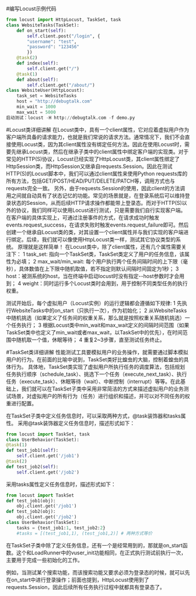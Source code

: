 #编写Locust示例代码
```python
from locust import HttpLocust, TaskSet, task
class WebsiteTasks(TaskSet):
    def on_start(self):
        self.client.post("/login", {
        "username": "test",
        "password": "123456"
        })
    @task(2)
    def index(self):
        self.client.get("/")
    @task(1)
    def about(self):
        self.client.get("/about/")
class WebsiteUser(HttpLocust):
    task_set = WebsiteTasks
    host = "http://debugtalk.com"
    min_wait = 1000
    max_wait = 5000
启动测试：locust -H http://debugtalk.com -f demo.py
```

#Locust类详细讲解
在Locust类中，具有一个client属性，它对应着虚拟用户作为客户端所具备的请求能力，也就是我们常说的请求方法。通常情况下，我们不会直接使用Locust类，因为其client属性没有绑定任何方法。因此在使用Locust时，需要先继承Locust类，然后在继承子类中的client属性中绑定客户端的实现类。对于常见的HTTP(S)协议，Locust已经实现了HttpLocust类，其client属性绑定了HttpSession类，而HttpSession又继承自requests.Session。因此在测试HTTP(S)的Locust脚本中，我们可以通过client属性来使用Python requests库的所有方法，包括GET/POST/HEAD/PUT/DELETE/PATCH等，调用方式也与requests完全一致。
另外，由于requests.Session的使用，因此client的方法调用之间就自动具有了状态记忆的功能。常见的场景就是，在登录系统后可以维持登录状态的Session，从而后续HTTP请求操作都能带上登录态。而对于HTTP(S)以外的协议，我们同样可以使用Locust进行测试，只是需要我们自行实现客户端。在客户端的具体实现上，可通过注册事件的方式，在请求成功时触发events.request_success，在请求失败时触发events.request_failure即可。然后创建一个继承自Locust类的类，对其设置一个client属性并与我们实现的客户端进行绑定。后续，我们就可以像使用HttpLocust类一样，测试其它协议类型的系统。
原理就是这样简单！
在Locust类中，除了client属性，还有几个属性需要关注下：
1 task_set: 指向一个TaskSet类，TaskSet类定义了用户的任务信息，该属性为必填；
2 max_wait/min_wait: 每个用户执行两个任务间隔时间的上下限（毫秒），具体数值在上下限中随机取值，若不指定则默认间隔时间固定为1秒；
3 host：被测系统的host，当在终端中启动locust时没有指定--host参数时才会用到；
4 weight：同时运行多个Locust类时会用到，用于控制不同类型任务的执行权重。

测试开始后，每个虚拟用户（Locust实例）的运行逻辑都会遵循如下规律:
1 先执行WebsiteTasks中的on_start（只执行一次），作为初始化；
2 从WebsiteTasks中随机挑选（如果定义了任务间的权重关系，那么就是按照权重关系随机挑选）一个任务执行；
3 根据Locust类中min_wait和max_wait定义的间隔时间范围（如果TaskSet类中也定义了min_wait或者max_wait，以TaskSet中的优先），在时间范围中随机取一个值，休眠等待；
4 重复2~3步骤，直至测试任务终止。

#TaskSet类详细讲解
性能测试工具要模拟用户的业务操作，就需要通过脚本模拟用户的行为。在前面的比喻中说到，TaskSet类好比蝗虫的大脑，控制着蝗虫的具体行为。
具体地，TaskSet类实现了虚拟用户所执行任务的调度算法，包括规划任务执行顺序（schedule_task）、挑选下一个任务（execute_next_task）、执行任务（execute_task）、休眠等待（wait）、中断控制（interrupt）等等。在此基础上，我们就可以在TaskSet子类中采用非常简洁的方式来描述虚拟用户的业务测试场景，对虚拟用户的所有行为（任务）进行组织和描述，并可以对不同任务的权重进行配置。

在TaskSet子类中定义任务信息时，可以采取两种方式，@task装饰器和tasks属性。
采用@task装饰器定义任务信息时，描述形式如下：
```python
from locust import TaskSet, task
class UserBehavior(TaskSet):
@task(1)
def test_job1(self):
    self.client.get('/job1')
@task(2)
def test_job2(self):
    self.client.get('/job2')
```
采用tasks属性定义任务信息时，描述形式如下：
```python
from locust import TaskSet
def test_job1(obj):
    obj.client.get('/job1')
def test_job2(obj):
    obj.client.get('/job2')
class UserBehavior(TaskSet):
    tasks = {test_job1:1, test_job2:2}
    #tasks = [(test_job1,1), (test_job1,2)] # 两种方式等价
```
在TaskSet子类中除了定义任务信息，还有一个是经常用到的，那就是on_start函数。这个和LoadRunner中的vuser_init功能相同，在正式执行测试前执行一次，主要用于完成一些初始化的工作。

例如，当测试某个搜索功能，而该搜索功能又要求必须为登录态的时候，就可以先在on_start中进行登录操作；前面也提到，HttpLocust使用到了requests.Session，因此后续所有任务执行过程中就都具有登录态了。